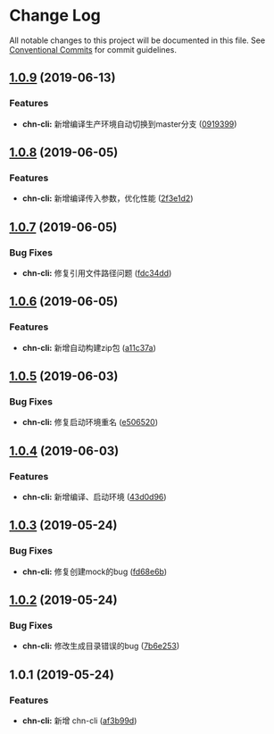 # Change Log

All notable changes to this project will be documented in this file.
See [Conventional Commits](https://conventionalcommits.org) for commit guidelines.

## [1.0.9](https://github.com/SealUI/seal/compare/chn-cli@1.0.8...chn-cli@1.0.9) (2019-06-13)


### Features

* **chn-cli:** 新增编译生产环境自动切换到master分支 ([0919399](https://github.com/SealUI/seal/commit/0919399))





## [1.0.8](https://github.com/SealUI/seal/compare/chn-cli@1.0.7...chn-cli@1.0.8) (2019-06-05)


### Features

* **chn-cli:** 新增编译传入参数，优化性能 ([2f3e1d2](https://github.com/SealUI/seal/commit/2f3e1d2))





## [1.0.7](https://github.com/SealUI/seal/compare/chn-cli@1.0.6...chn-cli@1.0.7) (2019-06-05)


### Bug Fixes

* **chn-cli:** 修复引用文件路径问题 ([fdc34dd](https://github.com/SealUI/seal/commit/fdc34dd))





## [1.0.6](https://github.com/SealUI/seal/compare/chn-cli@1.0.5...chn-cli@1.0.6) (2019-06-05)


### Features

* **chn-cli:** 新增自动构建zip包 ([a11c37a](https://github.com/SealUI/seal/commit/a11c37a))





## [1.0.5](https://github.com/SealUI/seal/compare/chn-cli@1.0.4...chn-cli@1.0.5) (2019-06-03)


### Bug Fixes

* **chn-cli:** 修复启动环境重名 ([e506520](https://github.com/SealUI/seal/commit/e506520))





## [1.0.4](https://github.com/SealUI/seal/compare/chn-cli@1.0.3...chn-cli@1.0.4) (2019-06-03)


### Features

* **chn-cli:** 新增编译、启动环境 ([43d0d96](https://github.com/SealUI/seal/commit/43d0d96))





## [1.0.3](https://github.com/SealUI/seal/compare/chn-cli@1.0.2...chn-cli@1.0.3) (2019-05-24)


### Bug Fixes

* **chn-cli:** 修复创建mock的bug ([fd68e6b](https://github.com/SealUI/seal/commit/fd68e6b))





## [1.0.2](https://github.com/SealUI/seal/compare/chn-cli@1.0.1...chn-cli@1.0.2) (2019-05-24)


### Bug Fixes

* **chn-cli:** 修改生成目录错误的bug ([7b6e253](https://github.com/SealUI/seal/commit/7b6e253))





## 1.0.1 (2019-05-24)

### Features

- **chn-cli:** 新增 chn-cli ([af3b99d](https://github.com/SealUI/seal/commit/af3b99d))
